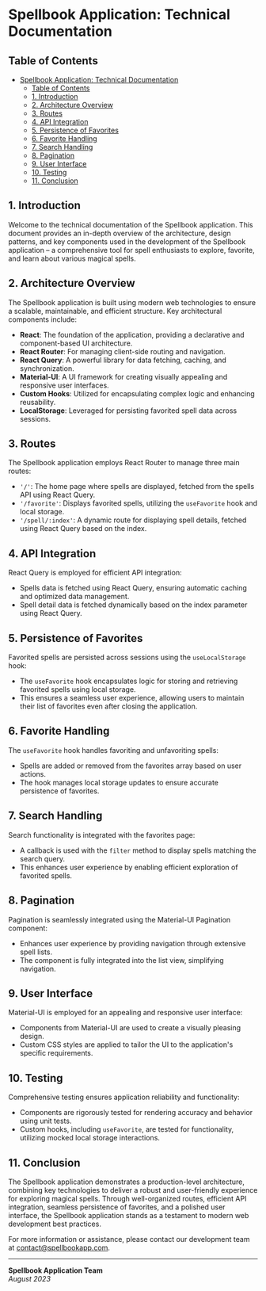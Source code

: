 # Spellbook Application: Technical Documentation

## Table of Contents

- [Spellbook Application: Technical Documentation](#spellbook-application-technical-documentation)
  - [Table of Contents](#table-of-contents)
  - [1. Introduction](#1-introduction)
  - [2. Architecture Overview](#2-architecture-overview)
  - [3. Routes](#3-routes)
  - [4. API Integration](#4-api-integration)
  - [5. Persistence of Favorites](#5-persistence-of-favorites)
  - [6. Favorite Handling](#6-favorite-handling)
  - [7. Search Handling](#7-search-handling)
  - [8. Pagination](#8-pagination)
  - [9. User Interface](#9-user-interface)
  - [10. Testing](#10-testing)
  - [11. Conclusion](#11-conclusion)

## 1. Introduction<a name="introduction"></a>

Welcome to the technical documentation of the Spellbook application. This document provides an in-depth overview of the architecture, design patterns, and key components used in the development of the Spellbook application – a comprehensive tool for spell enthusiasts to explore, favorite, and learn about various magical spells.

## 2. Architecture Overview<a name="architecture-overview"></a>

The Spellbook application is built using modern web technologies to ensure a scalable, maintainable, and efficient structure. Key architectural components include:

- **React**: The foundation of the application, providing a declarative and component-based UI architecture.
- **React Router**: For managing client-side routing and navigation.
- **React Query**: A powerful library for data fetching, caching, and synchronization.
- **Material-UI**: A UI framework for creating visually appealing and responsive user interfaces.
- **Custom Hooks**: Utilized for encapsulating complex logic and enhancing reusability.
- **LocalStorage**: Leveraged for persisting favorited spell data across sessions.

## 3. Routes<a name="routes"></a>

The Spellbook application employs React Router to manage three main routes:

- `'/'`: The home page where spells are displayed, fetched from the spells API using React Query.
- `'/favorite'`: Displays favorited spells, utilizing the `useFavorite` hook and local storage.
- `'/spell/:index'`: A dynamic route for displaying spell details, fetched using React Query based on the index.

## 4. API Integration<a name="api-integration"></a>

React Query is employed for efficient API integration:

- Spells data is fetched using React Query, ensuring automatic caching and optimized data management.
- Spell detail data is fetched dynamically based on the index parameter using React Query.

## 5. Persistence of Favorites<a name="persistence-of-favorites"></a>

Favorited spells are persisted across sessions using the `useLocalStorage` hook:

- The `useFavorite` hook encapsulates logic for storing and retrieving favorited spells using local storage.
- This ensures a seamless user experience, allowing users to maintain their list of favorites even after closing the application.

## 6. Favorite Handling<a name="favorite-handling"></a>

The `useFavorite` hook handles favoriting and unfavoriting spells:

- Spells are added or removed from the favorites array based on user actions.
- The hook manages local storage updates to ensure accurate persistence of favorites.

## 7. Search Handling<a name="search-handling"></a>

Search functionality is integrated with the favorites page:

- A callback is used with the `filter` method to display spells matching the search query.
- This enhances user experience by enabling efficient exploration of favorited spells.

## 8. Pagination<a name="pagination"></a>

Pagination is seamlessly integrated using the Material-UI Pagination component:

- Enhances user experience by providing navigation through extensive spell lists.
- The component is fully integrated into the list view, simplifying navigation.

## 9. User Interface<a name="user-interface"></a>

Material-UI is employed for an appealing and responsive user interface:

- Components from Material-UI are used to create a visually pleasing design.
- Custom CSS styles are applied to tailor the UI to the application's specific requirements.

## 10. Testing<a name="testing"></a>

Comprehensive testing ensures application reliability and functionality:

- Components are rigorously tested for rendering accuracy and behavior using unit tests.
- Custom hooks, including `useFavorite`, are tested for functionality, utilizing mocked local storage interactions.

## 11. Conclusion<a name="conclusion"></a>

The Spellbook application demonstrates a production-level architecture, combining key technologies to deliver a robust and user-friendly experience for exploring magical spells. Through well-organized routes, efficient API integration, seamless persistence of favorites, and a polished user interface, the Spellbook application stands as a testament to modern web development best practices.

For more information or assistance, please contact our development team at [contact@spellbookapp.com](mailto:contact@spellbookapp.com).

---

**Spellbook Application Team**  
_August 2023_
